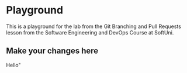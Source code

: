 # Playground
This is a playground for the lab from the Git Branching and Pull Requests lesson from the Software Engineering and DevOps Course at SoftUni.

## Make your changes here
Hello"